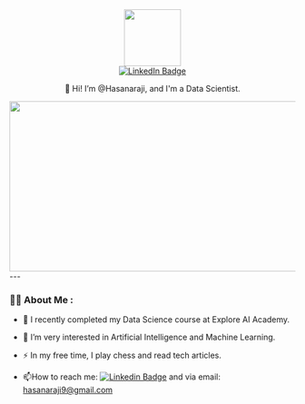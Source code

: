 <div id="header" align="center">
  <img src="https://media.giphy.com/media/M9gbBd9nbDrOTu1Mqx/giphy.gif" width="100"/>
<div id="badges">
  <a href="https://www.linkedin.com/in/hasan_a-raji">
    <img src="https://img.shields.io/badge/LinkedIn-blue?style=for-the-badge&logo=linkedin&logoColor=white" alt="LinkedIn Badge"/>
  </a>
</div>
  <img src="https://komarev.com/ghpvc/?username=hasanaraji&style=flat-square&color=blue" alt=""/>

  👋 Hi!
I’m @Hasanaraji, and I'm a Data Scientist.
  </a>
  <div align="center">
  <img src="https://media.giphy.com/media/dWesBcTLavkZuG35MI/giphy.gif" width="600" height="300"/>
</div>

<div align="left">
---

### :technologist: About Me :

- :telescope: I recently completed my Data Science course at Explore AI Academy.

- :seedling: I’m very interested in Artificial Intelligence and Machine Learning.

- :zap: In my free time, I play chess and read tech articles.

- :mailbox:How to reach me: [![Linkedin Badge](https://img.shields.io/badge/Hasan-blue?style=flat&logo=Linkedin&logoColor=white)]([your-linkedin-url](https://www.linkedin.com/in/hasan_a-raji)) and via email: hasanaraji9@gmail.com

<!---
Hasanaraji/Hasanaraji is a ✨ special ✨ repository because its `README.md` (this file) appears on your GitHub profile.
You can click the Preview link to take a look at your changes.
--->
